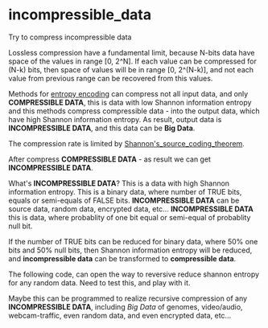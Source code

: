 # incompressible_data
Try to compress incompressible data

Lossless compression have a fundamental limit, because N-bits data have space of the values in range [0, 2^N].
If each value can be compressed for (N-k) bits, then space of values will be in range [0, 2^(N-k)],
and not each value from previous range can be recovered from this values.

Methods for [entropy encoding](https://en.wikipedia.org/wiki/Entropy_encoding)
can compress not all input data, and only **COMPRESSIBLE DATA**,
this is data with low Shannon information entropy
and this methods compress compressible data - into the output data,
which have high Shannon information entropy.
As result, output data is **INCOMPRESSIBLE DATA**, and this data can be **Big Data**.

The compression rate is limited by [Shannon's_source_coding_theorem](https://en.wikipedia.org/wiki/Shannon%27s_source_coding_theorem).

After compress **COMPRESSIBLE DATA** - as result we can get **INCOMPRESSIBLE DATA**.

What's **INCOMPRESSIBLE DATA**?
This is a data with high Shannon information entropy.
This is a binary data, where number of TRUE bits, equals or semi-equals of FALSE bits.
**INCOMPRESSIBLE DATA** can be source data, random data, encrypted data, etc...
**INCOMPRESSIBLE DATA** this is data, where probablity of one bit equal or semi-equal of probablity null bit.

If the number of TRUE bits can be reduced for binary data, where 50% one bits and 50% null bits,
then Shannon information entropy will be reduced, and **incompressible data** can be transformed to **compressible data**.

The following code, can open the way to reversive reduce shannon entropy for any random data.
Need to test this, and play with it.

Maybe this can be programmed to realize recursive compression of any **INCOMPRESSIBLE DATA**,
including *Big Data* of genomes, video/audio, webcam-traffic, even random data, and even encrypted data, etc...
